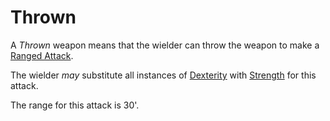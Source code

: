 # Thrown

A *Thrown* weapon means that the wielder can throw the weapon to make a [Ranged Attack](../../Game%20Procedures/Combat/Ranged%20Attack.md).

The wielder *may* substitute all instances of [Dexterity](../../Player%20Characters/The%20Ability%20Scores/Dexterity.md) with [Strength](../../Player%20Characters/The%20Ability%20Scores/Strength.md) for this attack.

The range for this attack is 30'.

